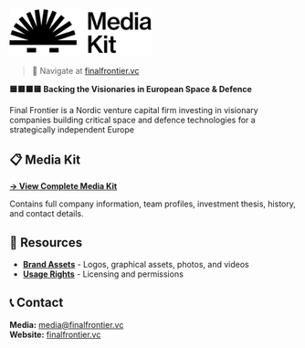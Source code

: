 <a href="https://finalfrontier.vc" target="_blank">
  <picture>
    <source media="(prefers-color-scheme: dark)" srcset="https://raw.githubusercontent.com/finalfrontiervc/MediaKit/refs/heads/main/assets/images/media-kit-logo-W.png" style="max-width: 100%; width: 250px; margin-bottom: 60px">
    <img alt="MediaKit of Final Frontier VC Logo" src="https://raw.githubusercontent.com/finalfrontiervc/MediaKit/refs/heads/main/assets/images/media-kit-logo-B.png" width="250px">
  </picture>
</a>

> 🚀 Navigate at [finalfrontier.vc](https://finalfrontier.vc)

**🟦🟥🟧🟨 Backing the Visionaries in European Space & Defence**

Final Frontier is a Nordic venture capital firm investing in visionary companies building critical space and defence technologies for a strategically independent Europe

## 📋 Media Kit

**[→ View Complete Media Kit](MEDIAKIT.md)**

Contains full company information, team profiles, investment thesis, history, and contact details.

## 📁 Resources

- **[Brand Assets](assets/)** - Logos, graphical assets, photos, and videos
- **[Usage Rights](LICENSE.md)** - Licensing and permissions

## 📞 Contact

**Media:** [media@finalfrontier.vc](mailto:media@finalfrontier.vc)  
**Website:** [finalfrontier.vc](https://finalfrontier.vc)

